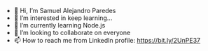 - 👋 Hi, I’m Samuel Alejandro Paredes
- 👀 I’m interested in keep learning...
- 🌱 I’m currently learning Node.js
- 💞️ I’m looking to collaborate on everyone
- 📫 How to reach me from LinkedIn profile: https://bit.ly/2UnPE37
